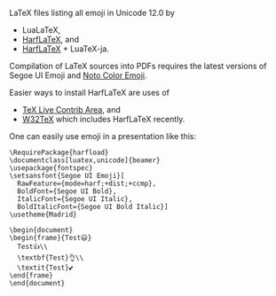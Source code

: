 LaTeX files listing all emoji in Unicode 12.0 by

* LuaLaTeX,
* [HarfLaTeX](https://github.com/khaledhosny/harftex), and
* [HarfLaTeX](https://github.com/khaledhosny/harftex) + LuaTeX-ja.

Compilation of LaTeX sources into PDFs requires the latest versions of Segoe UI Emoji and [Noto Color Emoji](https://github.com/googlefonts/noto-emoji).

Easier ways to install HarfLaTeX are uses of

* [TeX Live Contrib Area](https://contrib.texlive.info/), and
* [W32TeX](http://w32tex.org/index.html) which includes HarfLaTeX recently.

One can easily use emoji in a presentation like this:

```
\RequirePackage{harfload}
\documentclass[luatex,unicode]{beamer}
\usepackage{fontspec}
\setsansfont{Segoe UI Emoji}[
  RawFeature={mode=harf;+dist;+ccmp},
  BoldFont={Segoe UI Bold},
  ItalicFont={Segoe UI Italic},
  BoldItalicFont={Segoe UI Bold Italic}]
\usetheme{Madrid} 

\begin{document}
\begin{frame}{Test😃}
  Test👍\\
  \textbf{Test}👌\\
  \textit{Test}💕
\end{frame}
\end{document}
```
